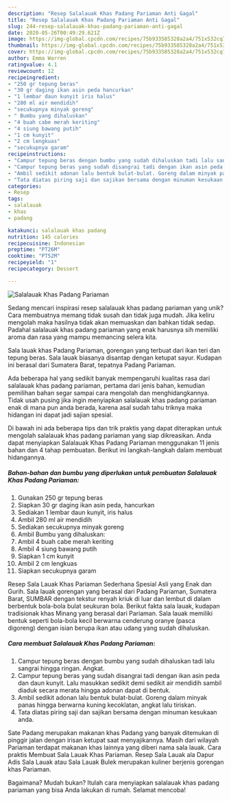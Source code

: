 ```yaml
---
description: "Resep Salalauak Khas Padang Pariaman Anti Gagal"
title: "Resep Salalauak Khas Padang Pariaman Anti Gagal"
slug: 244-resep-salalauak-khas-padang-pariaman-anti-gagal
date: 2020-05-26T00:49:29.621Z
image: https://img-global.cpcdn.com/recipes/75b933585328a2a4/751x532cq70/salalauak-khas-padang-pariaman-foto-resep-utama.jpg
thumbnail: https://img-global.cpcdn.com/recipes/75b933585328a2a4/751x532cq70/salalauak-khas-padang-pariaman-foto-resep-utama.jpg
cover: https://img-global.cpcdn.com/recipes/75b933585328a2a4/751x532cq70/salalauak-khas-padang-pariaman-foto-resep-utama.jpg
author: Emma Warren
ratingvalue: 4.1
reviewcount: 12
recipeingredient:
- "250 gr tepung beras"
- "30 gr daging ikan asin peda hancurkan"
- "1 lembar daun kunyit iris halus"
- "280 ml air mendidih"
- "secukupnya minyak goreng"
- " Bumbu yang dihaluskan"
- "4 buah cabe merah keriting"
- "4 siung bawang putih"
- "1 cm kunyit"
- "2 cm lengkuas"
- "secukupnya garam"
recipeinstructions:
- "Campur tepung beras dengan bumbu yang sudah dihaluskan tadi lalu sangrai hingga ringan. Angkat."
- "Campur tepung beras yang sudah disangrai tadi dengan ikan asin peda dan daun kunyit. Lalu masukkan sedikit demi sedikit air mendidih sambil diaduk secara merata hingga adonan dapat di bentuk."
- "Ambil sedikit adonan lalu bentuk bulat-bulat. Goreng dalam minyak panas hingga berwarna kuning kecoklatan, angkat lalu tiriskan."
- "Tata diatas piring saji dan sajikan bersama dengan minuman kesukaan anda."
categories:
- Resep
tags:
- salalauak
- khas
- padang

katakunci: salalauak khas padang 
nutrition: 145 calories
recipecuisine: Indonesian
preptime: "PT26M"
cooktime: "PT52M"
recipeyield: "1"
recipecategory: Dessert

---
```



![Salalauak Khas Padang Pariaman](https://img-global.cpcdn.com/recipes/75b933585328a2a4/751x532cq70/salalauak-khas-padang-pariaman-foto-resep-utama.jpg)

Sedang mencari inspirasi resep salalauak khas padang pariaman yang unik? Cara membuatnya memang tidak susah dan tidak juga mudah. Jika keliru mengolah maka hasilnya tidak akan memuaskan dan bahkan tidak sedap. Padahal salalauak khas padang pariaman yang enak harusnya sih memiliki aroma dan rasa yang mampu memancing selera kita.

Sala lauak khas Padang Pariaman, gorengan yang terbuat dari ikan teri dan tepung beras. Sala lauak biasanya disantap dengan ketupat sayur. Kudapan ini berasal dari Sumatera Barat, tepatnya Padang Pariaman.

Ada beberapa hal yang sedikit banyak mempengaruhi kualitas rasa dari salalauak khas padang pariaman, pertama dari jenis bahan, kemudian pemilihan bahan segar sampai cara mengolah dan menghidangkannya. Tidak usah pusing jika ingin menyiapkan salalauak khas padang pariaman enak di mana pun anda berada, karena asal sudah tahu triknya maka hidangan ini dapat jadi sajian spesial.


Di bawah ini ada beberapa tips dan trik praktis yang dapat diterapkan untuk mengolah salalauak khas padang pariaman yang siap dikreasikan. Anda dapat menyiapkan Salalauak Khas Padang Pariaman menggunakan 11 jenis bahan dan 4 tahap pembuatan. Berikut ini langkah-langkah dalam membuat hidangannya.

<!--inarticleads1-->

##### Bahan-bahan dan bumbu yang diperlukan untuk pembuatan Salalauak Khas Padang Pariaman:

1. Gunakan 250 gr tepung beras
1. Siapkan 30 gr daging ikan asin peda, hancurkan
1. Sediakan 1 lembar daun kunyit, iris halus
1. Ambil 280 ml air mendidih
1. Sediakan secukupnya minyak goreng
1. Ambil  Bumbu yang dihaluskan:
1. Ambil 4 buah cabe merah keriting
1. Ambil 4 siung bawang putih
1. Siapkan 1 cm kunyit
1. Ambil 2 cm lengkuas
1. Siapkan secukupnya garam


Resep Sala Lauak Khas Pariaman Sederhana Spesial Asli yang Enak dan Gurih. Sala lauak gorengan yang berasal dari Padang Pariaman, Sumatera Barat, SUMBAR dengan tekstur renyah kriuk di luar dan lembut di dalam berbentuk bola-bola bulat seukuran bola. Berikut fakta sala lauak, kudapan tradisionak khas Minang yang berasal dari Pariaman. Sala lauak memiliki bentuk seperti bola-bola kecil berwarna cenderung oranye (pasca digoreng) dengan isian berupa ikan atau udang yang sudah dihaluskan. 

<!--inarticleads2-->

##### Cara membuat Salalauak Khas Padang Pariaman:

1. Campur tepung beras dengan bumbu yang sudah dihaluskan tadi lalu sangrai hingga ringan. Angkat.
1. Campur tepung beras yang sudah disangrai tadi dengan ikan asin peda dan daun kunyit. Lalu masukkan sedikit demi sedikit air mendidih sambil diaduk secara merata hingga adonan dapat di bentuk.
1. Ambil sedikit adonan lalu bentuk bulat-bulat. Goreng dalam minyak panas hingga berwarna kuning kecoklatan, angkat lalu tiriskan.
1. Tata diatas piring saji dan sajikan bersama dengan minuman kesukaan anda.


Sate Padang merupakan makanan khas Padang yang banyak ditemukan di pinggir jalan dengan irisan ketupat saat menyajikannya. Masih dari wilayah Pariaman terdapat makanan khas lainnya yang diberi nama sala lauak. Cara praktis Membuat Sala Lauak Khas Pariaman. Resep Sala Lauak ala Dapur Adis Sala Lauak atau Sala Lauak Bulek merupakan kuliner berjenis gorengan khas Pariaman. 

Bagaimana? Mudah bukan? Itulah cara menyiapkan salalauak khas padang pariaman yang bisa Anda lakukan di rumah. Selamat mencoba!
